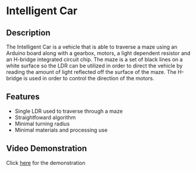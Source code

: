 # Intelligent Car

## Description
The Intelligent Car is a vehicle that is able to traverse a maze using an Arduino board along with a gearbox, motors, a light dependent resistor and an H-bridge integrated circuit chip. The maze is a set of black lines on a white surface so the LDR can be utilized in order to direct the vehicle by reading the amount of light reflected off the surface of the maze. The H-bridge is used in order to control the direction of the motors.

## Features
* Single LDR used to traverse through a maze
* Straightfoward algorithm
* Minimal turning radius
* Minimal materials and processing use

## Video Demonstration
Click [here](https://www.youtube.com/watch?v=MwWELXI1nP4&feature=youtu.be) for the demonstration
